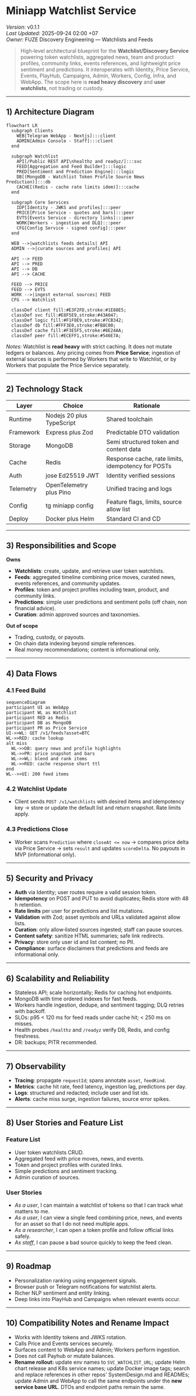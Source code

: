 # Miniapp Watchlist Service
*Version:* v0.1.1  
*Last Updated:* 2025-09-24 02:00 +07  
*Owner:* FUZE Discovery Engineering — Watchlists and Feeds

> High‑level architectural blueprint for the **Watchlist/Discovery Service** powering token watchlists, aggregated news, team and product profiles, community links, events references, and lightweight price sentiment and predictions. It interoperates with Identity, Price Service, Events, PlayHub, Campaigns, Admin, Workers, Config, Infra, and WebApp. The scope here is **read heavy discovery** and **user watchlists**, not trading or custody.

---

## 1) Architecture Diagram
```mermaid
flowchart LR
  subgraph Clients
    WEB[Telegram WebApp - Nextjs]:::client
    ADMIN[Admin Console - Staff]:::client
  end

  subgraph Watchlist
    API[/Public REST API\nhealthz and readyz/]:::svc
    FEED[Aggregation and Feed Builder]:::logic
    PRED[Sentiment and Prediction Engine]:::logic
    DB[(MongoDB - Watchlist Token Profile Source News Prediction)]:::db
    CACHE[(Redis - cache rate limits idem)]:::cache
  end

  subgraph Core Services
    IDP[Identity - JWKS and profiles]:::peer
    PRICE[Price Service - quotes and bars]:::peer
    EVTS[Events Service - directory links]:::peer
    WORK[Workers - ingestion and DLQ]:::peer
    CFG[Config Service - signed config]:::peer
  end

  WEB -->|watchlists feeds details| API
  ADMIN -->|curate sources and profiles| API

  API --> FEED
  API --> PRED
  API --> DB
  API --> CACHE

  FEED --> PRICE
  FEED --> EVTS
  WORK -->|ingest external sources| FEED
  CFG --> Watchlist

  classDef client fill:#E3F2FD,stroke:#1E88E5;
  classDef svc fill:#E8F5E9,stroke:#43A047;
  classDef logic fill:#F1F8E9,stroke:#7CB342;
  classDef db fill:#FFF3E0,stroke:#FB8C00;
  classDef cache fill:#F3E5F5,stroke:#8E24AA;
  classDef peer fill:#ECEFF1,stroke:#546E7A;
```
*Notes:* Watchlist is **read heavy** with strict caching. It does not mutate ledgers or balances. Any pricing comes from **Price Service**; ingestion of external sources is performed by Workers that write to Watchlist, or by Workers that populate the Price Service separately.

---

## 2) Technology Stack
| Layer | Choice | Rationale |
|---|---|---|
| Runtime | Nodejs 20 plus TypeScript | Shared toolchain |
| Framework | Express plus Zod | Predictable DTO validation |
| Storage | MongoDB | Semi structured token and content data |
| Cache | Redis | Response cache, rate limits, idempotency for POSTs |
| Auth | jose Ed25519 JWT | Identity verified sessions |
| Telemetry | OpenTelemetry plus Pino | Unified tracing and logs |
| Config | tg miniapp config | Feature flags, limits, source allow list |
| Deploy | Docker plus Helm | Standard CI and CD |

---

## 3) Responsibilities and Scope
**Owns**
- **Watchlists**: create, update, and retrieve user token watchlists.  
- **Feeds**: aggregated timeline combining price moves, curated news, events references, and community updates.  
- **Profiles**: token and project profiles including team, product, and community links.  
- **Predictions**: simple user predictions and sentiment polls (off chain, non financial advice).  
- **Curation**: admin approved sources and taxonomies.

**Out of scope**
- Trading, custody, or payouts.  
- On chain data indexing beyond simple references.  
- Real money recommendations; content is informational only.

---

## 4) Data Flows

### 4.1 Feed Build
```mermaid
sequenceDiagram
participant UI as WebApp
participant WL as Watchlist
participant RED as Redis
participant DB as MongoDB
participant PR as Price Service
UI->>WL: GET /v1/feeds?asset=BTC
WL->>RED: cache lookup
alt miss
  WL->>DB: query news and profile highlights
  WL->>PR: price snapshot and bars
  WL->>WL: blend and rank items
  WL->>RED: cache response short ttl
end
WL-->>UI: 200 feed items
```

### 4.2 Watchlist Update
- Client sends `POST /v1/watchlists` with desired items and idempotency key → store or update the default list and return snapshot. Rate limits apply.

### 4.3 Predictions Close
- Worker scans `Prediction` where `closeAt <= now` → compares price delta via Price Service → sets `result` and updates `scoreDelta`. No payouts in MVP (informational only).

---

## 5) Security and Privacy
- **Auth** via Identity; user routes require a valid session token.  
- **Idempotency** on POST and PUT to avoid duplicates; Redis store with 48 h retention.  
- **Rate limits** per user for predictions and list mutations.  
- **Validation** with Zod; asset symbols and URLs validated against allow lists.  
- **Curation**: only allow‑listed sources ingested; staff can pause sources.  
- **Content safety**: sanitize HTML summaries; safe link redirects.  
- **Privacy**: store only user id and list content; no PII.  
- **Compliance**: surface disclaimers that predictions and feeds are informational only.

---

## 6) Scalability and Reliability
- Stateless API; scale horizontally; Redis for caching hot endpoints.  
- MongoDB with time ordered indexes for fast feeds.  
- Workers handle ingestion, dedupe, and sentiment tagging; DLQ retries with backoff.  
- SLOs: p95 < 120 ms for feed reads under cache hit; < 250 ms on misses.  
- Health probes `/healthz` and `/readyz` verify DB, Redis, and config freshness.  
- DR: backups; PITR recommended.

---

## 7) Observability
- **Tracing**: propagate `requestId`; spans annotate `asset`, `feedKind`.  
- **Metrics**: cache hit rate, feed latency, ingestion lag, predictions per day.  
- **Logs**: structured and redacted; include user and list ids.  
- **Alerts**: cache miss surge, ingestion failures, source error spikes.

---

## 8) User Stories and Feature List
### Feature List
- User token watchlists CRUD.  
- Aggregated feed with price moves, news, and events.  
- Token and project profiles with curated links.  
- Simple predictions and sentiment tracking.  
- Admin curation of sources.

### User Stories
- *As a user*, I can maintain a watchlist of tokens so that I can track what matters to me.  
- *As a user*, I can view a single feed combining price, news, and events for an asset so that I do not need multiple apps.  
- *As a researcher*, I can open a token profile and follow official links safely.  
- *As staff*, I can pause a bad source quickly to keep the feed clean.

---

## 9) Roadmap
- Personalization ranking using engagement signals.  
- Browser push or Telegram notifications for watchlist alerts.  
- Richer NLP sentiment and entity linking.  
- Deep links into PlayHub and Campaigns when relevant events occur.

---

## 10) Compatibility Notes and Rename Impact
- Works with Identity tokens and JWKS rotation.  
- Calls Price and Events services securely.  
- Surfaces content to WebApp and Admin; Workers perform ingestion.  
- Does not call Payhub or mutate balances.  
- **Rename rollout:** update env names to `SVC_WATCHLIST_URL`; update Helm chart release and K8s service names; update Docker image tags; search and replace references in other repos' SystemDesign.md and READMEs; update Admin and WebApp to call the same endpoints under the **new service base URL**. DTOs and endpoint paths remain the same.
